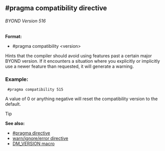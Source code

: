 ## #pragma compatibility directive 
###### BYOND Version 516

**Format:**
+   #pragma compatibility \<version>

Hints that the compiler should avoid using features past a
certain major BYOND version. If it encounters a situation where you
explicitly or implicitly use a newer feature than requested, it will
generate a warning.
### Example:

```dm
 #pragma compatibility 515 
```
 A value of 0 or
anything negative will reset the compatibility version to the default.

> [!TIP] 
> **See also:**
> +   [#pragma directive](/ref/DM/preprocessor/pragma.md) 
> +   [warn/ignore/error directive](/ref/DM/preprocessor/warn.md) 
> +   [DM_VERSION macro](/ref/DM/preprocessor/DM_VERSION.md) <!-- -->